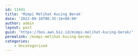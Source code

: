 ```yaml
---
id: 11441
title: 'Mimpi Melihat Kucing Berak'
date: '2022-09-10T06:35:16+00:00'
author: admin
layout: post
guid: 'https://bos.awn.biz.id/mimpi-melihat-kucing-berak/'
permalink: /mimpi-melihat-kucing-berak/
categories:
    - Uncategorized
---
```


